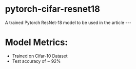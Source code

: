 # pytorch-cifar-resnet18
A trained Pytorch ResNet-18 model to be used in the article ---

# Model Metrics:
- Trained on Cifar-10 Dataset
- Test accuracy of ~ 92%

